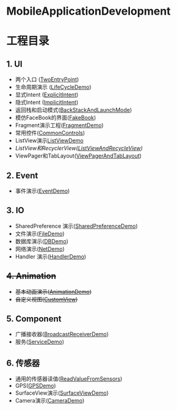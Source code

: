 # MobileApplicationDevelopment
# 工程目录
## 1. UI
- 两个入口 ([TwoEntryPoint](./UI/TwoEntryPoint))
- 生命周期演示 ([LifeCycleDemo](./UI/LifeCycleDemo))
- 显式Intent ([ExplicitIntent](./UI/ExplicitIntent))
- 隐式Intent ([ImplicitIntent](./UI/ImplicitIntent))
- 返回栈和启动模式([BackStackAndLaunchMode](./UI/BackStackAndLaunchMode))
- 模仿FaceBook的界面([FakeBook](./UI/FakeBook))
- Fragment演示工程([FragmentDemo](./UI/FragmentDemo))
- 常用控件([CommonControls](./UI/CommonControls))
- ListView演示[ListViewDemo](./UI/ListViewDemo)
- *ListView和RecyclerView([ListViewAndRecycleView](./UI/ListViewAndRecycleView))*
- ViewPager和TabLayout([ViewPagerAndTabLayout](./UI/ViewPagerAndTabLayout))



## 2. Event

- 事件演示([EventDemo](./Event/EventDemo))

## 3. IO

- SharedPreference 演示([SharedPreferenceDemo](./IO/SharedPreferenceDemo))
- 文件演示([FileDemo](./IO/FileDemo))
- 数据库演示([DBDemo](./IO/DBDemo))
- 网络演示([NetDemo](./IO/NetDemo))
- Handler 演示([HandlerDemo](./IO/HandlerDemo))

## ~~4. Animation~~

- ~~基本动画演示([AnimationDemo](./Animation/AnimationDemo))~~
- ~~自定义视图([CustomView](./Animation/CustomView))~~

## 5. Component

- 广播接收器([BroadcastReceiverDemo](./Component/BroadcastReceiverDemo))
- 服务([ServiceDemo](./Component/ServiceDemo))

## 6. 传感器

- 通用的传感器读值([ReadValueFromSensors](./Sensors/ReadValueFromSensors))
- GPS([GPSDemo](./Sensors/GPSDemo))
- SurfaceView演示([SurfaceViewDemo](./Sensors/SurfaceViewDemo))
- Camera演示([CameraDemo](./Sensors/CameraDemo))
